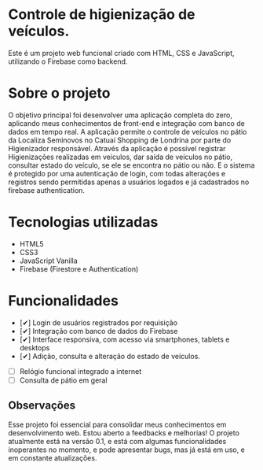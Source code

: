 # Controle de higienização de veículos.

Este é um projeto web funcional criado com HTML, CSS e JavaScript, utilizando o Firebase como backend.

# Sobre o projeto

O objetivo principal foi desenvolver uma aplicação completa do zero, aplicando meus conhecimentos de front-end e integração com banco de dados em tempo real. A aplicação permite o controle de veículos no pátio da Localiza Seminovos no Catuaí Shopping de Londrina por parte do Higienizador responsável. 
Através da aplicação é possível registrar Higienizações realizadas em veículos, dar saída de veículos no pátio, consultar estado do veículo, se ele se encontra no pátio ou não.
E o sistema é protegido por uma autenticação de login, com todas alterações e registros sendo permitidas apenas a usuários logados e já cadastrados no firebase authentication.

# Tecnologias utilizadas

- HTML5  
- CSS3  
- JavaScript Vanilla  
- Firebase (Firestore e Authentication)

# Funcionalidades

- [✔] Login de usuários registrados por requisição 
- [✔] Integração com banco de dados do Firebase
- [✔] Interface responsiva, com acesso via smartphones, tablets e desktops
- [✔] Adição, consulta e alteração do estado de veículos.
- [ ] Relógio funcional integrado a internet
- [ ] Consulta de pátio em geral

##  Observações

Esse projeto foi essencial para consolidar meus conhecimentos em desenvolvimento web. Estou aberto a feedbacks e melhorias!
O projeto atualmente está na versão 0.1, e está com algumas funcionalidades inoperantes no momento, e pode apresentar bugs, mas já está em uso, e em constante atualizações.
